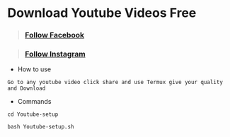 # Download Youtube Videos Free
> ### [Follow Facebook](https://www.facebook.com/adib.tasin.16) 

> ### [Follow Instagram](https://www.instagram.com/alt.asin2003/)

* How to use
```
Go to any youtube video click share and use Termux give your quality and Download
```

* Commands
```
cd Youtube-setup
```

```
bash Youtube-setup.sh
```
